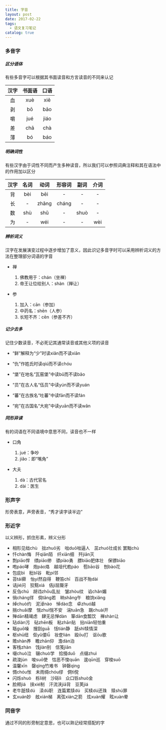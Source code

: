 ```yaml
---
title: 字音
layout: post
date: 2017-02-22
tags:
  - 语文复习笔记
catalog: true
---
```


### 多音字

##### 区分语体

有些多音字可以根据其书面读音和方言读音的不同来认记

|  汉字  | 书面语 |  口语  |
| :----: | :----: | :----: |
|   血   |   xuè  |  xiě   |
|   剥   |   bō   |  bāo   |
|   嚼   |   jué  |  jiáo  |
|   差   |   chā  |  chà   |
|   薄   |   bó   |  báo   |

##### 明确词性

有些汉字由于词性不同而产生多种读音，所以我们可以参照词典注释和其在语法中的作用加以区分

|  汉字  |  名词  |  动词  |  形容词  |  副词  |  介词  |
| :----: | :---: | :----: | :-----: | :----: | :----: |
|   背   |  bèi  |   bēi  |    -    |   -    |   -    |
|   长   |   -   |  zhǎng |  cháng  |   -    |   -    |
|   数   |  shù  |   shǔ  |    -    |  shuò  |   -    |
|   为   |   -   |   wéi  |    -    |   -    |   wèi  |

##### 辨析词义

汉字在发展演变过程中逐步增加了意义，因此识记多音字时可以采用辨析词义的方法在整理部分词语的字音

- 禅  
  1. 佛教用于：chán（坐禅）  
  2. 帝王让位给别人：shàn（禅让）

- 参  
  1. 加入：cān（参加）  
  2. 中药名：shēn（人参）  
  3. 长短不齐：cēn（参差不齐）

##### 记少去多

记住少数读音，不必死记其通常读音或其他义项的读音

- “鲜”解释为“少”时读xiǎn而不读xiān

- “仇”作姓氏时读qiú而不读chóu
 
- “堡”在地名“瓦窑堡”中读bǔ而不读bǎo
 
- “员”在古人名“伍员”中读yún而不读yuán
 
- “蕃”在古族名“吐蕃”中读fān而不读fán
 
- “宛”在古国名“大宛”中读yuān而不读wǎn

##### 同形异读

有的词语在不同语境中意思不同，读音也不一样

- 口角  
  1. jué：争吵  
  2. jiǎo：即“嘴角”

- 大夫  
  1. dà：古代官名  
  2. dài：医生

### 形声字

形旁表意，声旁表音，“秀才读字读半边”

### 形近字

以义辨形，抓住形素，辨义分形

- 相形见绌chù　拙zhuō劣　咄duō咄逼人　茁zhuó壮成长 罢黜chù
- 忏chàn悔　阡qiān陌　纤xiān细　歼jiān灭
- 剽piāo悍　缥piāo缈　骠piào勇　膘biāo肥体壮　保镖biāo
- 咆páo哮　炮páo烙　越俎代庖páo　苞bāo谷　刨bào花
- 包庇bì　秕bǐ谷　毗pí邻
- 苔tái藓　怡yí然自得　鞭笞chī　百战不殆dài
- 诘jié问　狡黠xiá　佶jí屈聱牙
- 反刍chú　胡诌zhōu乱扯　皱zhòu纹　谄chǎn媚
- 徜cháng徉　倘tǎng若　晌shǎng午　粮饷xiǎng
- 绰chuò约　泥淖nào　悼dào念　卓zhuó越
- 揣chuǎi摩　惴zhuì惴不安　湍tuān急　踹chuài开
- 殚dān精竭虑　肆无忌惮dàn　箪dān食瓢饮　禅shàn让
- 玷diàn污　砧zhēn板　粘zhān贴　拈niān轻怕重
- 聒guō噪　搜刮guā　恬tián静　舐shì犊情深
- 枢shū纽　伛yǔ偻lǚ　妆奁lián　殴ōu打　讴ōu歌
- 赡shàn养　瞻zhān仰　澹dàn泊
- 客栈zhàn　饯jiàn别　信笺jiān
- 啜chuò泣　辍chuò学　拾掇duō　点缀zhuì
- 疏浚jùn　唆suō使　怙恶不悛quān　逡qūn巡　穿梭suō
- 温馨xīn　罄qìng竹难书　钟磬qìng
- 惆chóu怅　未雨绸chóu缪　倜tì傥
- 闪烁shuò　栎lì树　沙砾lì　众口铄shuò金
- 脸颊jiá　挟xié制　汗流浃jiā背　豆荚jiá
- 老牛舐犊dú　渎dú职　连篇累牍dú　买椟dú还珠　赎shú罪
- 玄xuán妙　舷xián梯　离弦xián之箭　炫xuàn耀　眩xuàn晕

### 同音字

通过不同的形旁制定意思，也可以熟记经常搭配的字

